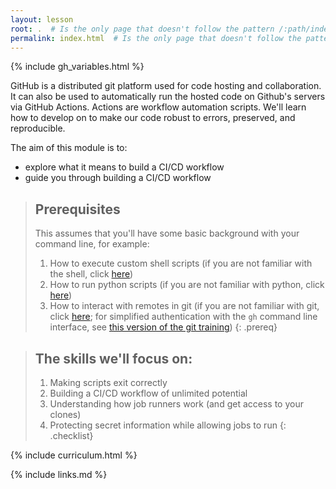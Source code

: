 ```yaml
---
layout: lesson
root: .  # Is the only page that doesn't follow the pattern /:path/index.html
permalink: index.html  # Is the only page that doesn't follow the pattern /:path/index.html
---
```

{% include gh_variables.html %}

GitHub is a distributed git platform used for code hosting and collaboration. It can also be used to automatically run the hosted code on Github's servers via GitHub Actions. Actions are workflow automation scripts. We'll learn how to develop on to make our code robust to errors, preserved, and reproducible.

The aim of this module is to:
- explore what it means to build a CI/CD workflow
- guide you through building a CI/CD workflow

> ## Prerequisites
>
> This assumes that you'll have some basic background with your command line, for example:
>
> 1. How to execute custom shell scripts (if you are not familiar with the shell, click [here](https://swcarpentry.github.io/shell-novice/))
> 2. How to run python scripts (if you are not familiar with python, click [here](https://swcarpentry.github.io/python-novice-inflammation/))
> 3. How to interact with remotes in git (if you are not familiar with git, click [here](https://swcarpentry.github.io/git-novice/); for simplified authentication with the `gh` command line interface, see [this version of the git training](https://mambelli.github.io/git-novice/07-github.html))
{: .prereq}

> ## The skills we'll focus on:
>
> 1.  Making scripts exit correctly
> 2.  Building a CI/CD workflow of unlimited potential
> 3.  Understanding how job runners work (and get access to your clones)
> 4.  Protecting secret information while allowing jobs to run
{: .checklist}

{% include curriculum.html %}

{% include links.md %}
